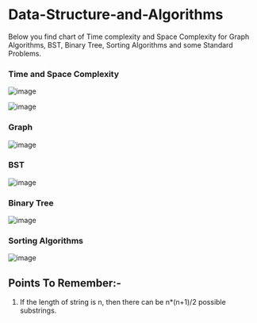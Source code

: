 # Data-Structure-and-Algorithms

Below you find chart of Time complexity and Space Complexity for Graph Algorithms, BST, Binary Tree, Sorting Algorithms and some Standard Problems.

### Time and Space Complexity
![image](https://user-images.githubusercontent.com/82946769/136149681-148b42f7-484c-4d7c-8115-e94311d71960.png)

![image](https://user-images.githubusercontent.com/82946769/138448222-6887b9ea-b783-43ae-8eaf-76bc74e7e930.png)



### Graph
![image](https://user-images.githubusercontent.com/82946769/137576258-e0b123f1-bdc7-4446-84e2-9561dbabc8c6.png)


### BST
![image](https://user-images.githubusercontent.com/82946769/137614201-10b59ac2-6c7f-49c9-8312-433c84fce425.png)


### Binary Tree
![image](https://user-images.githubusercontent.com/82946769/138388733-fc3c5337-a8d2-4856-94cc-eecd160344dd.png)


### Sorting Algorithms
![image](https://user-images.githubusercontent.com/82946769/137614222-38c7565e-a0fb-46a5-939d-3fb0fed5535b.png)


## Points To Remember:-
1) If the length of string is n, then there can be n*(n+1)/2 possible substrings.











